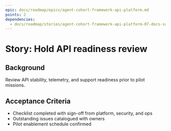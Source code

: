 ```yaml
---
epic: docs/roadmap/epics/agent-cohort-framework-api-platform.md
points: 2
dependencies:
  - docs/roadmap/stories/agent-cohort-framework-api-platform-07-docs-samples.md
---
```

# Story: Hold API readiness review

## Background
Review API stability, telemetry, and support readiness prior to pilot missions.

## Acceptance Criteria
- Checklist completed with sign-off from platform, security, and ops
- Outstanding issues catalogued with owners
- Pilot enablement schedule confirmed
